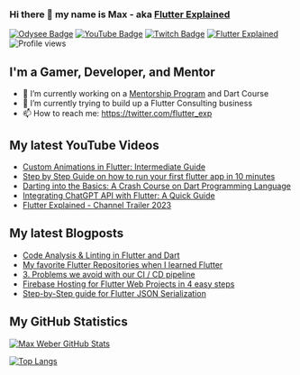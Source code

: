 ### Hi there 👋 my name is Max - aka [Flutter Explained](https://flutter-explained.dev)
[![Odysee Badge](https://img.shields.io/static/v1?label=Odysee&message=Invite&color=purple&style=flat-square&logo=odysee&logoColor=purple)](https://odysee.com/$/invite/@flutterexplained:7)
[![YouTube Badge](https://img.shields.io/static/v1?label=YouTube&message=Subscribe&color=red&style=flat-square&logo=youtube&logoColor=red)](https://youtube.com/c/flutterexplained?sub_confirmation=1)
[![Twitch Badge](https://img.shields.io/static/v1?label=Twitch&message=Follow&color=violet&style=flat-square&logo=twitch&logoColor=violet)](https://www.twitch.tv/maxflutter)
[![Flutter Explained](https://img.shields.io/static/v1?label=Homepage&message=FlutterExplained&color=blue&style=flat-square)](https://flutter-explained.dev/)
![Profile views](https://gpvc.arturio.dev/md-weber)
## I'm a Gamer, Developer, and Mentor
- 🔭 I’m currently working on a [Mentorship Program](https://gumroad.com/l/ydgtfV) and Dart Course
- 🌱 I’m currently trying to build up a Flutter Consulting business
- 📫 How to reach me: https://twitter.com/flutter_exp

## My latest YouTube Videos
<!-- YOUTUBE:START -->
- [Custom Animations in Flutter: Intermediate Guide](https://www.youtube.com/watch?v=3QwVhxDIryk)
- [Step by Step Guide on how to run your first flutter app in 10 minutes](https://www.youtube.com/watch?v=drSyOMgIFEQ)
- [Darting into the Basics: A Crash Course on Dart Programming Language](https://www.youtube.com/watch?v=OBDWm6xSyT0)
- [Integrating ChatGPT API with Flutter: A Quick Guide](https://www.youtube.com/watch?v=igr0iyHBZQA)
- [Flutter Explained - Channel Trailer 2023](https://www.youtube.com/watch?v=BM2owpRPx3A)
<!-- YOUTUBE:END -->

## My latest Blogposts
<!-- BLOG-POST-LIST:START -->
- [Code Analysis &amp; Linting in Flutter and Dart](https://flutter-explained.dev/blog/flutter-analysis-linting/)
- [My favorite Flutter Repositories when I learned Flutter](https://flutter-explained.dev/blog/flutter-repository-list/)
- [3. Problems we avoid with our CI / CD pipeline](https://flutter-explained.dev/blog/ci-cd-setup-codemagic/)
- [Firebase Hosting for Flutter Web Projects in 4 easy steps](https://flutter-explained.dev/blog/flutter-web-to-firebase-hosting/)
- [Step-by-Step guide for Flutter JSON Serialization](https://flutter-explained.dev/blog/flutter-json-serialization/)
<!-- BLOG-POST-LIST:END -->

## My GitHub Statistics
[![Max Weber GitHub Stats](https://github-readme-stats.vercel.app/api?username=md-weber&show_icons=true&theme=onedark)](https://github.com/anuraghazra/github-readme-stats)

[![Top Langs](https://github-readme-stats.vercel.app/api/top-langs/?username=md-weber)](https://github.com/anuraghazra/github-readme-stats)
